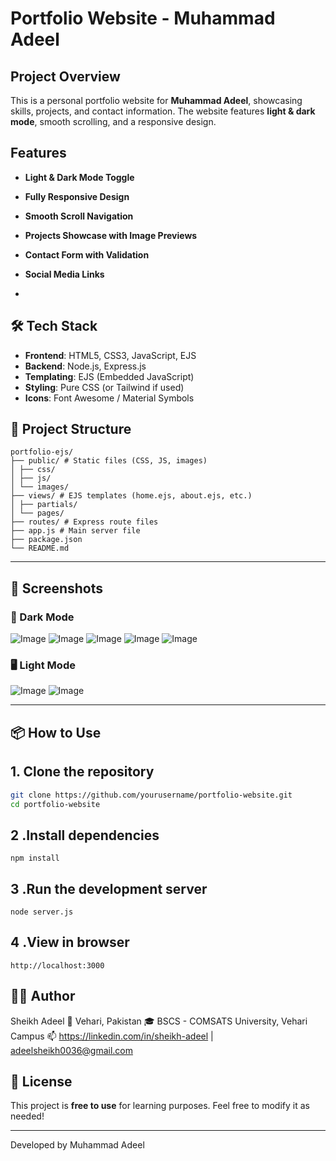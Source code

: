 # Portfolio Website - Muhammad Adeel

## Project Overview
This is a personal portfolio website for **Muhammad Adeel**, showcasing skills, projects, and contact information. The website features **light & dark mode**, smooth scrolling, and a responsive design.

## Features
- **Light & Dark Mode Toggle** 
- **Fully Responsive Design** 
- **Smooth Scroll Navigation** 
- **Projects Showcase with Image Previews** 
- **Contact Form with Validation** 
- **Social Media Links**

- 
## 🛠️ Tech Stack

- **Frontend**: HTML5, CSS3, JavaScript, EJS
- **Backend**: Node.js, Express.js
- **Templating**: EJS (Embedded JavaScript)
- **Styling**: Pure CSS (or Tailwind if used)
- **Icons**: Font Awesome / Material Symbols

## 📁 Project Structure
```
portfolio-ejs/
├── public/ # Static files (CSS, JS, images)
│ ├── css/
│ ├── js/
│ └── images/
├── views/ # EJS templates (home.ejs, about.ejs, etc.)
│ ├── partials/
│ └── pages/
├── routes/ # Express route files
├── app.js # Main server file
├── package.json
└── README.md
```

---

## 📸 Screenshots

### 🌙 Dark Mode 
![Image](https://github.com/user-attachments/assets/ca31effb-d29d-47b1-8818-78171dd33374)
![Image](https://github.com/user-attachments/assets/04963ad4-a0af-49c3-9d05-949dceca5e5a)
![Image](https://github.com/user-attachments/assets/954ea00d-ae7b-4f19-a4c9-8188097ef931)
![Image](https://github.com/user-attachments/assets/dfd5302a-1d67-492c-bb8f-8140a997bcf3)
![Image](https://github.com/user-attachments/assets/a2cffd4d-4e68-45a1-a47a-ef0bacd40362)

### 🖥️ Light Mode
![Image](https://github.com/user-attachments/assets/a534a021-3766-4fa6-b436-1cd2875a317b)
![Image](https://github.com/user-attachments/assets/7d913930-009f-4398-822b-00f5bcc052d5)




---

## 📦 How to Use

## 1. **Clone the repository**
   ```bash
   git clone https://github.com/yourusername/portfolio-website.git
   cd portfolio-website

```

## 2 .Install dependencies
```
npm install
```
## 3 .Run the development server
```
node server.js

```
## 4 .View in browser
```
http://localhost:3000

```

## 🙋‍♂️ Author
Sheikh Adeel
📍 Vehari, Pakistan
🎓 BSCS - COMSATS University, Vehari Campus
📫 https://linkedin.com/in/sheikh-adeel | adeelsheikh0036@gmail.com



## 📜 License
This project is **free to use** for learning purposes. Feel free to modify it as needed!

---
Developed by Muhammad Adeel 

